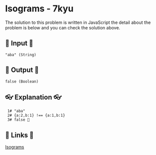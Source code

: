 # Isograms - 7kyu

The solution to this problem is written in JavaScript the detail about the problem is below and you can check the solution above.

## 🥚 Input 🥚

```
"aba" (String)
```

## 🐣 Output 🐣

```
false (Boolean)
```

## 👓 Explanation 👓

```
 1# "aba"
 2# {a:2,b:1} !== {a:1,b:1}
 3# false 🎉
```

## 🔗 Links 🔗

[Isograms](https://www.codewars.com/kata/54ba84be607a92aa900000f1)
